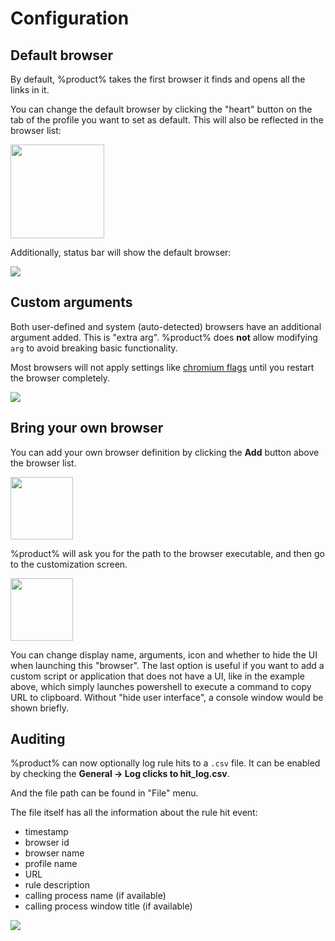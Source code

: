 # Configuration

## Default browser

By default, %product% takes the first browser it finds and opens all the links in it.

You can change the default browser by clicking the "heart" button on the tab of the profile you want to set as default. This will also be reflected in the browser list:

<img height="150" src="default.png"/>

Additionally, status bar will show the default browser:

![](default-sb.png)

## Custom arguments

Both user-defined and system (auto-detected) browsers have an additional argument added. This is "extra arg". %product% does **not** allow modifying `arg` to avoid breaking basic functionality.

<warning>
Most browsers will not apply settings like <a href="https://peter.sh/experiments/chromium-command-line-switches/">chromium flags</a> until you restart the browser completely.
</warning>

![](extra-params.png)

## Bring your own browser

You can add your own browser definition by clicking the **Add** button above the browser list.

<img height="100" src="addcustom-button.png"/>

%product% will ask you for the path to the browser executable, and then go to the customization screen.

<img height="100" src="addcustom-params.png"/>

You can change display name, arguments, icon and whether to hide the UI when launching this "browser". The last option is useful if you want to add a custom script or application that does not have a UI, like in the example above, which simply launches powershell to execute a command to copy URL to clipboard. Without "hide user interface", a console window would be shown briefly.

## Auditing

%product% can now optionally log rule hits to a `.csv` file. It can be enabled by checking the **General -> Log clicks to hit_log.csv**.

And the file path can be found in "File" menu.

The file itself has all the information about the rule hit event:

- timestamp
- browser id
- browser name
- profile name
- URL
- rule description
- calling process name (if available)
- calling process window title (if available)

![](audit-csv.png)